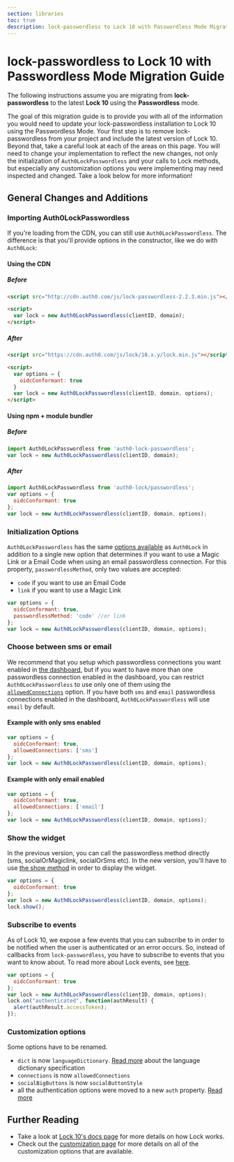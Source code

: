 ```yaml
---
section: libraries
toc: true
description: lock-passwordless to Lock 10 with Passwordless Mode Migration Guide
---
```

# lock-passwordless to Lock 10 with Passwordless Mode Migration Guide

The following instructions assume you are migrating from **lock-passwordless** to the latest **Lock 10** using the **Passwordless** mode.

The goal of this migration guide is to provide you with all of the information you would need to update your lock-passwordless installation to Lock 10 using the Passwordless Mode. Your first step is to remove lock-passwordless from your project and include the latest version of Lock 10. Beyond that, take a careful look at each of the areas on this page. You will need to change your implementation to reflect the new changes, not only the initialization of `Auth0LockPasswordless` and your calls to Lock methods, but especially any customization options you were implementing may need inspected and changed. Take a look below for more information!

## General Changes and Additions

### Importing Auth0LockPasswordless
If you're loading from the CDN, you can still use `Auth0LockPasswordless`. The difference is that you'll provide options in the constructor, like we do with `Auth0Lock`:

#### Using the CDN

##### Before

```html
<script src="http://cdn.auth0.com/js/lock-passwordless-2.2.3.min.js"></script>

<script>
  var lock = new Auth0LockPasswordless(clientID, domain);
</script>

```

##### After

```html
<script src="https://cdn.auth0.com/js/lock/10.x.y/lock.min.js"></script>

<script>
  var options = {
    oidcConformant: true
  }
  var lock = new Auth0LockPasswordless(clientID, domain, options);
</script>
```

#### Using npm + module bundler

##### Before

```js
import Auth0LockPasswordless from 'auth0-lock-passwordless';
var lock = new Auth0LockPasswordless(clientID, domain);
```

##### After

```js
import Auth0LockPasswordless from 'auth0-lock/passwordless';
var options = {
  oidcConformant: true
};
var lock = new Auth0LockPasswordless(clientID, domain, options);
```

### Initialization Options

`Auth0LockPasswordless` has the same [options available](/libraries/lock/v10/customization) as `Auth0Lock` in addition to a single new option that determines if you want to use a Magic Link or a Email Code when using an email passwordless connection. For this property, `passwordlessMethod`, only two values are accepted:

- `code` if you want to use an Email Code
- `link` if you want to use a Magic Link

```js
var options = {
  oidcConformant: true,
  passwordlessMethod: 'code' //or link
};
var lock = new Auth0LockPasswordless(clientID, domain, options);
```

### Choose between sms or email

We recommend that you setup which passwordless connections you want enabled in [the dashboard](https://manage.auth0.com/#/connections/passwordless), but if you want to have more than one passwordless connection enabled in the dashboard, you can restrict `Auth0LockPasswordless` to use only one of them using the [`allowedConnections`](/libraries/lock/v10/customization#allowedconnections-array-) option.
If you have both `sms` and `email` passwordless connections enabled in the dashboard, `Auth0LockPasswordless` will use `email` by default.

#### Example with only sms enabled

```js
var options = {
  oidcConformant: true,
  allowedConnections: ['sms']
};
var lock = new Auth0LockPasswordless(clientID, domain, options);
```

#### Example with only email enabled

```js
var options = {
  oidcConformant: true,
  allowedConnections: ['email']
};
var lock = new Auth0LockPasswordless(clientID, domain, options);
```

### Show the widget
In the previous version, you can call the passwordless method directly (sms, socialOrMagiclink, socialOrSms etc). In the new version, you'll have to use [the show method](/libraries/lock/v10/api#show-) in order to display the widget.

```js
var options = {
  oidcConformant: true
};
var lock = new Auth0LockPasswordless(clientID, domain, options);
lock.show();
```

### Subscribe to events
As of Lock 10, we expose a few events that you can subscribe to in order to be notified when the user is authenticated or an error occurs. So, instead of callbacks from `lock-passwordless`, you have to subscribe to events that you want to know about. To read more about Lock events, see [here](/libraries/lock/v10/api#on-).

```js
var options = {
  oidcConformant: true
};
var lock = new Auth0LockPasswordless(clientID, domain, options);
lock.on("authenticated", function(authResult) {
  alert(authResult.accessToken);
});
```

### Customization options

Some options have to be renamed.

* `dict` is now `languageDictionary`. [Read more](https://github.com/auth0/lock#language-dictionary-specification) about the language dictionary specification
* `connections` is now `allowedConnections`
* `socialBigButtons` is now `socialButtonStyle`
* all the authentication options were moved to a new `auth` property. [Read more](https://github.com/auth0/lock#authentication-options)

## Further Reading

- Take a look at [Lock 10's docs page](/libraries/lock/v10) for more details on how Lock works.
- Check out the [customization page](/libraries/lock/v10/customization) for more details on all of the customization options that are available.